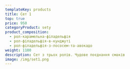 ```yaml
---
templateKey: products
title: Сет 1
top: true
price: 950
categoryProduct: sety
product_composition:
  - рол-карамельна-філадельфія
  - рол-філадельфія-в-кунджуті
  - рол-філадельфія-з-лососем-та-авокадо
weight: 1100
description: Сет з трьох ролів. Чудове поєднання смаків
image: /img/set1.png
---
```

